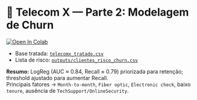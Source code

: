 # 🤖 Telecom X — Parte 2: Modelagem de Churn

[![Open In Colab](https://colab.research.google.com/assets/colab-badge.svg)](
https://colab.research.google.com/github/LucasCortibeli94/Telecon-X-ML/blob/main/TelecomX_P2_Modelagem.ipynb)

- Base tratada: [`telecomx_tratado.csv`](https://raw.githubusercontent.com/LucasCortibeli94/Telecon-X-ML/main/telecomx_tratado.csv)  
- Lista de risco: [`outputs/clientes_risco_churn.csv`](https://raw.githubusercontent.com/LucasCortibeli94/Telecon-X-ML/main/clientes_risco_churn.csv)  


**Resumo:** LogReg (AUC ≈ 0.84, Recall ≈ 0.79) priorizada para retenção; threshold ajustado para aumentar Recall.  
Principais fatores → `Month-to-month`, `Fiber optic`, `Electronic check`, baixo `tenure`, ausência de `TechSupport/OnlineSecurity`.
